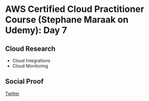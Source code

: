 <!-- This is a template you can use for quick progress days. It removes a lot of the steps we encourage you to share in the longer template 000-DAY-ARTICLE-LONG-TEMPLATE.MD-->

# AWS Certified Cloud Practitioner Course (Stephane Maraak on Udemy): Day 7

## Cloud Research

- Cloud Integrations
- Cloud Monitoring

## Social Proof

[Twitter](https://twitter.com/_notwaving/status/1327785265092579328?s=20)
